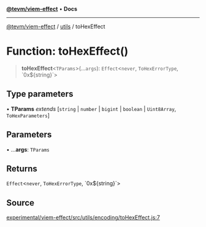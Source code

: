 [**@tevm/viem-effect**](../../README.md) • **Docs**

***

[@tevm/viem-effect](../../modules.md) / [utils](../README.md) / toHexEffect

# Function: toHexEffect()

> **toHexEffect**\<`TParams`\>(...`args`): `Effect`\<`never`, `ToHexErrorType`, \`0x$\{string\}\`\>

## Type parameters

• **TParams** *extends* [`string` \| `number` \| `bigint` \| `boolean` \| `Uint8Array`, `ToHexParameters`]

## Parameters

• ...**args**: `TParams`

## Returns

`Effect`\<`never`, `ToHexErrorType`, \`0x$\{string\}\`\>

## Source

[experimental/viem-effect/src/utils/encoding/toHexEffect.js:7](https://github.com/evmts/tevm-monorepo/blob/main/experimental/viem-effect/src/utils/encoding/toHexEffect.js#L7)
